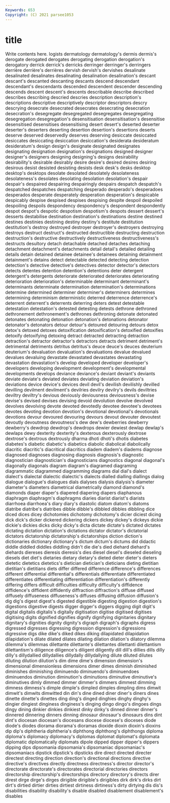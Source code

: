```yaml
---
Keywords: 653
Copyright: (C) 2021 parsee1053
---
```


# title

Write contents here.
logists dermatology dermatology's dermis dermis's derogate
derogated derogates derogating derogation derogation's derogatory derrick derrick's derricks derringer
derringer's derringers derrière derrière's derrières dervish dervish's dervishes desalinate desalinated
desalinates desalinating desalination desalination's descant descant's descanted descanting descants descend
descendant descendant's descendants descended descendent descender descending descends descent descent's
descents describable describe described describes describing descried descries description description's
descriptions descriptive descriptively descriptor descriptors descry descrying desecrate desecrated desecrates
desecrating desecration desecration's desegregate desegregated desegregates desegregating desegregation desegregation's desensitisation
desensitisation's desensitise desensitised desensitises desensitising desert desert's deserted deserter deserter's
deserters deserting desertion desertion's desertions deserts deserve deserved deservedly deserves
deserving desiccate desiccated desiccates desiccating desiccation desiccation's desiderata desideratum desideratum's
design design's designate designated designates designating designation designation's designations designed
designer designer's designers designing designing's designs desirability desirability's desirable desirably
desire desire's desired desires desiring desirous desist desisted desisting desists
desk desk's desks desktop desktop's desktops desolate desolated desolately desolateness
desolateness's desolates desolating desolation desolation's despair despair's despaired despairing despairingly
despairs despatch despatch's despatched despatches despatching desperado desperado's desperadoes desperados
desperate desperately desperation desperation's despicable despicably despise despised despises despising
despite despoil despoiled despoiling despoils despondency despondency's despondent despondently despot
despot's despotic despotism despotism's despots dessert dessert's desserts destabilise destination
destination's destinations destine destined destines destinies destining destiny destiny's destitute
destitution destitution's destroy destroyed destroyer destroyer's destroyers destroying destroys destruct
destruct's destructed destructible destructing destruction destruction's destructive destructively destructiveness destructiveness's
destructs desultory detach detachable detached detaches detaching detachment detachment's detachments
detail detail's detailed detailing details detain detained detainee detainee's detainees
detaining detainment detainment's detains detect detectable detected detecting detection detection's
detective detective's detectives detector detector's detectors detects detentes detention detention's
detentions deter detergent detergent's detergents deteriorate deteriorated deteriorates deteriorating deterioration
deterioration's determinable determinant determinant's determinants determinate determination determination's determinations determine
determined determiner determiner's determiners determines determining determinism deterministic deterred deterrence
deterrence's deterrent deterrent's deterrents deterring deters detest detestable detestation detestation's
detested detesting detests dethrone dethroned dethronement dethronement's dethrones dethroning detonate
detonated detonates detonating detonation detonation's detonations detonator detonator's detonators detour
detour's detoured detouring detours detox detox's detoxed detoxes detoxification detoxification's
detoxified detoxifies detoxify detoxifying detoxing detract detracted detracting detraction detraction's
detractor detractor's detractors detracts detriment detriment's detrimental detriments detritus detritus's
deuce deuce's deuces deuterium deuterium's devaluation devaluation's devaluations devalue devalued
devalues devaluing devastate devastated devastates devastating devastation devastation's develop developed
developer developer's developers developing development development's developmental developments develops deviance
deviance's deviant deviant's deviants deviate deviate's deviated deviates deviating deviation
deviation's deviations device device's devices devil devil's devilish devilishly devilled
devilling devilment devilment's devilries devilry devilry's devils deviltries deviltry deviltry's
devious deviously deviousness deviousness's devise devise's devised devises devising devoid
devolution devolve devolved devolves devolving devote devoted devotedly devotee devotee's
devotees devotes devoting devotion devotion's devotional devotional's devotionals devotions devour
devoured devouring devours devout devouter devoutest devoutly devoutness devoutness's dew
dew's dewberries dewberry dewberry's dewdrop dewdrop's dewdrops dewier dewiest dewlap
dewlap's dewlaps dewy dexterity dexterity's dexterous dexterously dextrose dextrose's dextrous
dextrously dharma dhoti dhoti's dhotis diabetes diabetes's diabetic diabetic's diabetics
diabolic diabolical diabolically diacritic diacritic's diacritical diacritics diadem diadem's diadems
diagnose diagnosed diagnoses diagnosing diagnosis diagnosis's diagnostic diagnostician diagnostician's diagnosticians
diagnostics diagonal diagonal's diagonally diagonals diagram diagram's diagramed diagraming diagrammatic
diagrammed diagramming diagrams dial dial's dialect dialect's dialectal dialectic dialectic's
dialects dialled dialling diallings dialog dialogue dialogue's dialogues dials dialyses
dialysis dialysis's diameter diameter's diameters diametrical diametrically diamond diamond's diamonds
diaper diaper's diapered diapering diapers diaphanous diaphragm diaphragm's diaphragms diaries
diarist diarist's diarists diarrhoea diarrhoea's diary diary's diastolic diatom diatom's
diatoms diatribe diatribe's diatribes dibble dibble's dibbled dibbles dibbling dice
diced dices dicey dichotomies dichotomy dichotomy's dicier diciest dicing dick
dick's dicker dickered dickering dickers dickey dickey's dickeys dickie dickie's
dickies dicks dicky dicky's dicta dictate dictate's dictated dictates dictating
dictation dictation's dictations dictator dictator's dictatorial dictators dictatorship dictatorship's dictatorships
diction diction's dictionaries dictionary dictionary's dictum dictum's dictums did didactic
diddle diddled diddles diddling didn't die die's died diehard diehard's
diehards diereses dieresis dieresis's dies diesel diesel's dieseled dieseling diesels
diet diet's dietaries dietary dietary's dieted dieter dieter's dieters dietetic
dietetics dietetics's dietician dietician's dieticians dieting dietitian dietitian's dietitians diets
differ differed difference difference's differences different differential differential's differentials differentiate
differentiated differentiates differentiating differentiation differentiation's differently differing differs difficult difficulties
difficulty difficulty's diffidence diffidence's diffident diffidently diffraction diffraction's diffuse diffused
diffusely diffuseness diffuseness's diffuses diffusing diffusion diffusion's dig dig's digest
digest's digested digestible digesting digestion digestion's digestions digestive digests digger
digger's diggers digging digit digit's digital digitalis digitalis's digitally digitisation
digitise digitised digitises digitising digits dignified dignifies dignify dignifying dignitaries
dignitary dignitary's dignities dignity dignity's digraph digraph's digraphs digress digressed
digresses digressing digression digression's digressions digressive digs dike dike's diked
dikes diking dilapidated dilapidation dilapidation's dilate dilated dilates dilating dilation
dilation's dilatory dilemma dilemma's dilemmas dilettante dilettante's dilettantes dilettanti dilettantism
dilettantism's diligence diligence's diligent diligently dill dill's dillies dills dilly
dilly's dillydallied dillydallies dillydally dillydallying dilute diluted dilutes diluting dilution
dilution's dim dime dime's dimension dimension's dimensional dimensionless dimensions dimer
dimes diminish diminished diminishes diminishing diminuendo diminuendo's diminuendoes diminuendos diminution
diminution's diminutions diminutive diminutive's diminutives dimly dimmed dimmer dimmer's dimmers
dimmest dimming dimness dimness's dimple dimple's dimpled dimples dimpling dims
dimwit dimwit's dimwits dimwitted din din's dine dined diner diner's
diners dines dinette dinette's dinettes ding ding's dinged dinghies dinghy
dinghy's dingier dingiest dinginess dinginess's dinging dingo dingo's dingoes dings
dingy dining dinkier dinkies dinkiest dinky dinky's dinned dinner dinner's
dinnered dinnering dinners dinning dinosaur dinosaur's dinosaurs dins dint dint's
diocesan diocesan's diocesans diocese diocese's dioceses diode diode's diodes diorama
diorama's dioramas dioxide dioxin dioxin's dioxins dip dip's diphtheria diphtheria's
diphthong diphthong's diphthongs diploma diploma's diplomacy diplomacy's diplomas diplomat diplomat's
diplomata diplomatic diplomatically diplomats dipole dipped dipper dipper's dippers dipping
dips dipsomania dipsomania's dipsomaniac dipsomaniac's dipsomaniacs dipstick dipstick's dipsticks dire
direct directed directer directest directing direction direction's directional directions directive
directive's directives directly directness directness's director director's directorate directorate's directorates
directorial directories directors directorship directorship's directorships directory directory's directs direr
direst dirge dirge's dirges dirigible dirigible's dirigibles dirk dirk's dirks
dirt dirt's dirtied dirtier dirties dirtiest dirtiness dirtiness's dirty dirtying
dis dis's disabilities disability disability's disable disabled disablement disablement's disables
